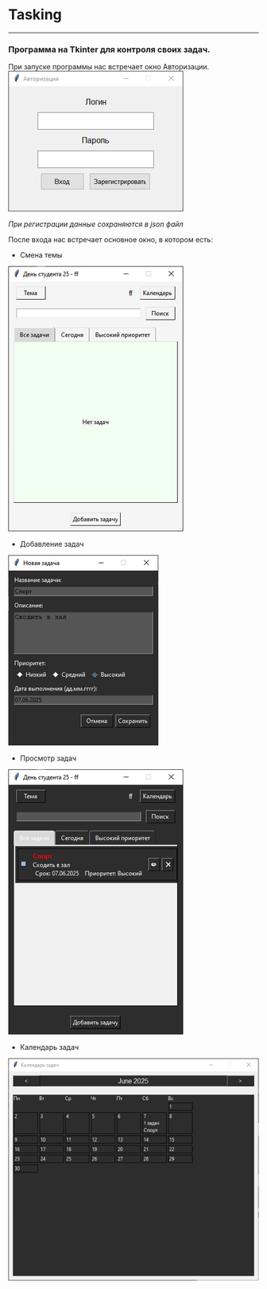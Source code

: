 # Tasking
---
### Программа на Tkinter для контроля своих задач.

При запуске программы нас встречает окно Авторизации.
![Autorization](Git/img_1.jpg)

*При регистрации данные сохраняются в json файл*

После входа нас встречает основное окно, в котором есть:
- Смена темы

![Theme](Git/img_2.jpg)

- Добавление задач

![Task](Git/img_3.jpg)

- Просмотр задач

![View](Git/img_4.jpg)

- Календарь задач

![Calendar](Git/img_5.jpg)
